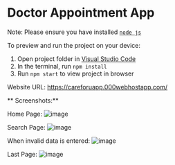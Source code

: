 
  # Doctor Appointment App

  Note: Please ensure you have installed <code><a href="https://nodejs.org/en/download/">node js</a></code>

  To preview and run the project on your device:
  1) Open project folder in <a href="https://code.visualstudio.com/download">Visual Studio Code</a>
  2) In the terminal, run `npm install`
  3) Run `npm start` to view project in browser
  
  Website URL: https://careforuapp.000webhostapp.com/
  
** Screenshots:**

 Home Page:
 ![image](https://user-images.githubusercontent.com/123931227/223941919-4e6386f7-5689-464d-bf1e-aa219603f904.png)

Search Page:
![image](https://user-images.githubusercontent.com/123931227/223942033-807bd502-0d39-4c26-bcef-8702bbdd2e52.png)

When invalid data is entered:
![image](https://user-images.githubusercontent.com/123931227/223942146-1d3f0d86-0c16-48d8-a30c-871c8bbca58d.png)

Last Page:
![image](https://user-images.githubusercontent.com/123931227/223942255-4f57718a-b9ed-461f-a649-9cfcd973c26e.png)
